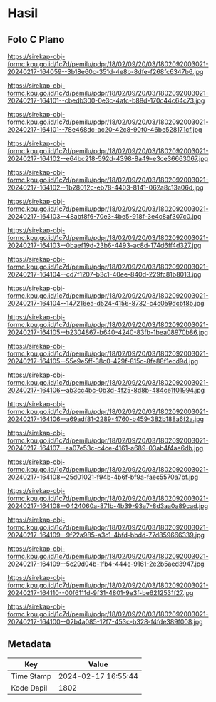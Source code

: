 # Hasil

## Foto C Plano

https://sirekap-obj-formc.kpu.go.id/1c7d/pemilu/pdpr/18/02/09/20/03/1802092003021-20240217-164059--3b18e60c-351d-4e8b-8dfe-f268fc6347b6.jpg

https://sirekap-obj-formc.kpu.go.id/1c7d/pemilu/pdpr/18/02/09/20/03/1802092003021-20240217-164101--cbedb300-0e3c-4afc-b88d-170c44c64c73.jpg

https://sirekap-obj-formc.kpu.go.id/1c7d/pemilu/pdpr/18/02/09/20/03/1802092003021-20240217-164101--78e468dc-ac20-42c8-90f0-46be528171cf.jpg

https://sirekap-obj-formc.kpu.go.id/1c7d/pemilu/pdpr/18/02/09/20/03/1802092003021-20240217-164102--e64bc218-592d-4398-8a49-e3ce36663067.jpg

https://sirekap-obj-formc.kpu.go.id/1c7d/pemilu/pdpr/18/02/09/20/03/1802092003021-20240217-164102--1b28012c-eb78-4403-8141-062a8c13a06d.jpg

https://sirekap-obj-formc.kpu.go.id/1c7d/pemilu/pdpr/18/02/09/20/03/1802092003021-20240217-164103--48abf8f6-70e3-4be5-918f-3e4c8af307c0.jpg

https://sirekap-obj-formc.kpu.go.id/1c7d/pemilu/pdpr/18/02/09/20/03/1802092003021-20240217-164103--0baef19d-23b6-4493-ac8d-174d6ff4d327.jpg

https://sirekap-obj-formc.kpu.go.id/1c7d/pemilu/pdpr/18/02/09/20/03/1802092003021-20240217-164104--cd7f1207-b3c1-40ee-840d-229fc81b8013.jpg

https://sirekap-obj-formc.kpu.go.id/1c7d/pemilu/pdpr/18/02/09/20/03/1802092003021-20240217-164104--147216ea-d524-4156-8732-c4c059dcbf8b.jpg

https://sirekap-obj-formc.kpu.go.id/1c7d/pemilu/pdpr/18/02/09/20/03/1802092003021-20240217-164105--b2304867-b640-4240-83fb-1bea08970b86.jpg

https://sirekap-obj-formc.kpu.go.id/1c7d/pemilu/pdpr/18/02/09/20/03/1802092003021-20240217-164105--55e9e5ff-38c0-429f-815c-8fe88f1ecd9d.jpg

https://sirekap-obj-formc.kpu.go.id/1c7d/pemilu/pdpr/18/02/09/20/03/1802092003021-20240217-164106--ab3cc4bc-0b3d-4f25-8d8b-484ce1f01994.jpg

https://sirekap-obj-formc.kpu.go.id/1c7d/pemilu/pdpr/18/02/09/20/03/1802092003021-20240217-164106--a69adf81-2289-4760-b459-382b188a6f2a.jpg

https://sirekap-obj-formc.kpu.go.id/1c7d/pemilu/pdpr/18/02/09/20/03/1802092003021-20240217-164107--aa07e53c-c4ce-4161-a689-03ab4f4ae6db.jpg

https://sirekap-obj-formc.kpu.go.id/1c7d/pemilu/pdpr/18/02/09/20/03/1802092003021-20240217-164108--25d01021-f94b-4b6f-bf9a-faec5570a7bf.jpg

https://sirekap-obj-formc.kpu.go.id/1c7d/pemilu/pdpr/18/02/09/20/03/1802092003021-20240217-164108--0424060a-871b-4b39-93a7-8d3aa0a89cad.jpg

https://sirekap-obj-formc.kpu.go.id/1c7d/pemilu/pdpr/18/02/09/20/03/1802092003021-20240217-164109--9f22a985-a3c1-4bfd-bbdd-77d859666339.jpg

https://sirekap-obj-formc.kpu.go.id/1c7d/pemilu/pdpr/18/02/09/20/03/1802092003021-20240217-164109--5c29d04b-1fb4-444e-9161-2e2b5aed3947.jpg

https://sirekap-obj-formc.kpu.go.id/1c7d/pemilu/pdpr/18/02/09/20/03/1802092003021-20240217-164110--00f6111d-9f31-4801-9e3f-be6212531f27.jpg

https://sirekap-obj-formc.kpu.go.id/1c7d/pemilu/pdpr/18/02/09/20/03/1802092003021-20240217-164100--02b4a085-12f7-453c-b328-f4fde389f008.jpg


## Metadata

| Key        | Value               |
| ---------- | ------------------- |
| Time Stamp | 2024-02-17 16:55:44 |
| Kode Dapil | 1802                |



